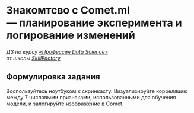 # Знакомтсво с Comet.ml — планирование эксперимента и логирование изменений

*ДЗ по курсу [«Профессия Data Science»](https://lms.skillfactory.ru/courses/course-v1:Skillfactory+DST-PRO+15APR2020/about)\
от школы [SkillFactory](https://skillfactory.ru)*

## Формулировка задания

Воспользуйтесь ноутбуком к скринкасту. Визуализируйте корреляцию между 7 числовыми признаками, использованными для обучения модели, и залогируйте изображение в Comet.

